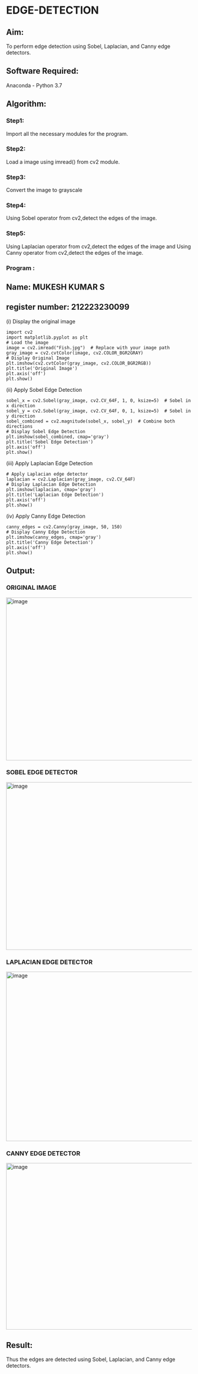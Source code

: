 # EDGE-DETECTION
## Aim:
To perform edge detection using Sobel, Laplacian, and Canny edge detectors.

## Software Required:
Anaconda - Python 3.7

## Algorithm:
### Step1:
Import all the necessary modules for the program.

### Step2:
Load a image using imread() from cv2 module.

### Step3:
Convert the image to grayscale

### Step4:
Using Sobel operator from cv2,detect the edges of the image.

### Step5:

Using Laplacian operator from cv2,detect the edges of the image and Using Canny operator from cv2,detect the edges of the image.

### Program : 

## Name: MUKESH KUMAR S
## register number: 212223230099

(i) Display the original image
```
import cv2
import matplotlib.pyplot as plt
# Load the image
image = cv2.imread("Fish.jpg")  # Replace with your image path
gray_image = cv2.cvtColor(image, cv2.COLOR_BGR2GRAY)
# Display Original Image
plt.imshow(cv2.cvtColor(gray_image, cv2.COLOR_BGR2RGB))
plt.title('Original Image')
plt.axis('off')
plt.show()
```
(ii) Apply Sobel Edge Detection
```
sobel_x = cv2.Sobel(gray_image, cv2.CV_64F, 1, 0, ksize=5)  # Sobel in x direction
sobel_y = cv2.Sobel(gray_image, cv2.CV_64F, 0, 1, ksize=5)  # Sobel in y direction
sobel_combined = cv2.magnitude(sobel_x, sobel_y)  # Combine both directions
# Display Sobel Edge Detection
plt.imshow(sobel_combined, cmap='gray')
plt.title('Sobel Edge Detection')
plt.axis('off')
plt.show()
```
(iii) Apply Laplacian Edge Detection
```
# Apply Laplacian edge detector
laplacian = cv2.Laplacian(gray_image, cv2.CV_64F)
# Display Laplacian Edge Detection
plt.imshow(laplacian, cmap='gray')
plt.title('Laplacian Edge Detection')
plt.axis('off')
plt.show()
```
(iv) Apply Canny Edge Detection
```
canny_edges = cv2.Canny(gray_image, 50, 150)
# Display Canny Edge Detection
plt.imshow(canny_edges, cmap='gray')
plt.title('Canny Edge Detection')
plt.axis('off')
plt.show()
```

## Output:
### ORIGINAL IMAGE

<img width="629" height="441" alt="image" src="https://github.com/user-attachments/assets/e018abea-116d-4d5b-9657-15feb67b4e32" />

### SOBEL EDGE DETECTOR

<img width="619" height="454" alt="image" src="https://github.com/user-attachments/assets/85b41c3f-32e3-451d-b6e1-2c003d5ea1e6" />

### LAPLACIAN EDGE DETECTOR

<img width="580" height="459" alt="image" src="https://github.com/user-attachments/assets/717d6d1b-99e2-4f9b-8013-83c606725bb1" />

### CANNY EDGE DETECTOR

<img width="587" height="451" alt="image" src="https://github.com/user-attachments/assets/9535ed8f-cbd6-4a25-bdc5-70d1c62e3c80" />


## Result:
Thus the edges are detected using Sobel, Laplacian, and Canny edge detectors.
